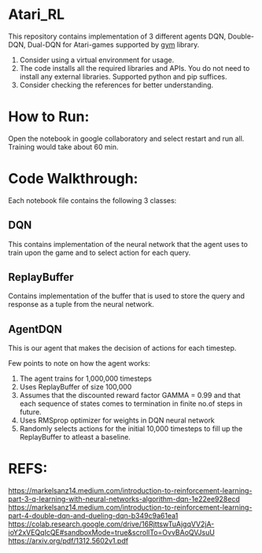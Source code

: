 # Atari_RL

This repository contains implementation of 3 different agents DQN, Double-DQN, Dual-DQN for Atari-games supported by <a href=https://gymnasium.farama.org/>gym</a> library.

1) Consider using a virtual environment for usage.
2) The code installs all the required libraries and APIs. You do not need to install any external libraries. Supported python and pip suffices.
3) Consider checking the references for better understanding.

# How to Run:
Open the notebook in google collaboratory and select restart and run all. Training would take about 60 min.

# Code Walkthrough:
Each notebook file contains the following 3 classes:

## DQN
This contains implementation of the neural network that the agent uses to train upon the game and to select action for each query.

## ReplayBuffer
Contains implementation of the buffer that is used to store the query and response as a tuple from the neural network.

## AgentDQN
This is our agent that makes the decision of actions for each timestep.

Few points to note on how the agent works:
1) The agent trains for 1,000,000 timesteps
2) Uses ReplayBuffer of size 100,000
3) Assumes that the discounted reward factor GAMMA = 0.99 and that each sequence of states comes to termination in finite no.of steps in future.
4) Uses RMSprop optimizer for weights in DQN neural network
5) Randomly selects actions for the initial 10,000 timesteps to fill up the ReplayBuffer to atleast a baseline.

# REFS:
  https://markelsanz14.medium.com/introduction-to-reinforcement-learning-part-3-q-learning-with-neural-networks-algorithm-dqn-1e22ee928ecd
  https://markelsanz14.medium.com/introduction-to-reinforcement-learning-part-4-double-dqn-and-dueling-dqn-b349c9a61ea1
  https://colab.research.google.com/drive/16RjttswTuAjgqVV2jA-ioY2xVEQqIcQE#sandboxMode=true&scrollTo=OvvBAoQVJsuU
  https://arxiv.org/pdf/1312.5602v1.pdf
  
